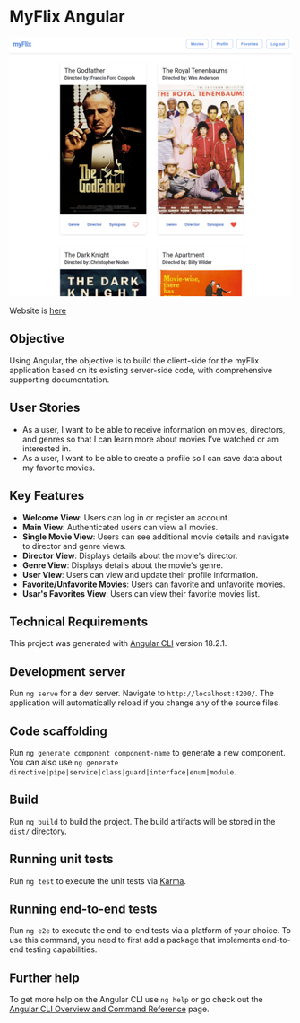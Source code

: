 # MyFlix Angular

![MyFlixAngular](./src/assets/allfilms.png)

Website is [here](https://myflix-five.vercel.app/)

## Objective

Using Angular, the objective is to build the client-side for the myFlix application based on its existing server-side code, with comprehensive supporting documentation.

## User Stories

- As a user, I want to be able to receive information on movies, directors, and genres so that I can learn more about movies I’ve watched or am interested in.
- As a user, I want to be able to create a profile so I can save data about my favorite movies.

## Key Features

- **Welcome View**: Users can log in or register an account.
- **Main View**: Authenticated users can view all movies.
- **Single Movie View**: Users can see additional movie details and navigate to director and genre views.
- **Director View**: Displays details about the movie's director.
- **Genre View**: Displays details about the movie's genre.
- **User View**: Users can view and update their profile information.
- **Favorite/Unfavorite Movies**: Users can favorite and unfavorite movies.
- **Usar's Favorites View**: Users can view their favorite movies list.

## Technical Requirements

This project was generated with [Angular CLI](https://github.com/angular/angular-cli) version 18.2.1.

## Development server

Run `ng serve` for a dev server. Navigate to `http://localhost:4200/`. The application will automatically reload if you change any of the source files.

## Code scaffolding

Run `ng generate component component-name` to generate a new component. You can also use `ng generate directive|pipe|service|class|guard|interface|enum|module`.

## Build

Run `ng build` to build the project. The build artifacts will be stored in the `dist/` directory.

## Running unit tests

Run `ng test` to execute the unit tests via [Karma](https://karma-runner.github.io).

## Running end-to-end tests

Run `ng e2e` to execute the end-to-end tests via a platform of your choice. To use this command, you need to first add a package that implements end-to-end testing capabilities.

## Further help

To get more help on the Angular CLI use `ng help` or go check out the [Angular CLI Overview and Command Reference](https://angular.dev/tools/cli) page.
